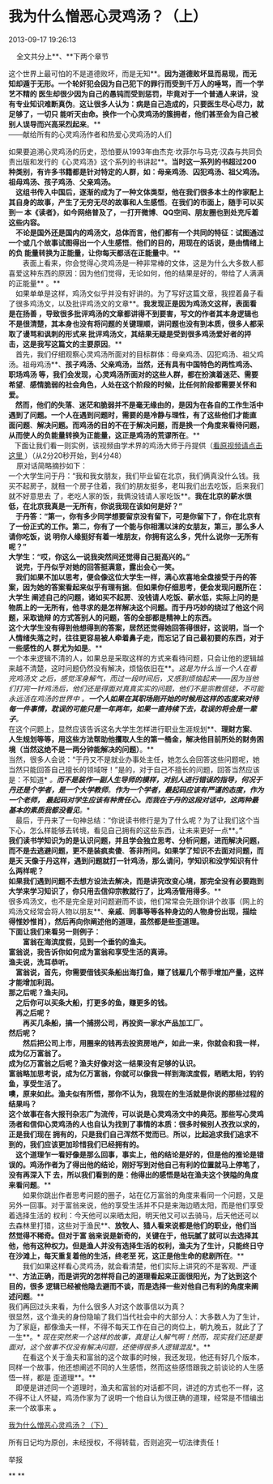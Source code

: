 # **我**为什么憎恶心灵鸡汤？（上）

2013-09-17 19:26:13

    全文共分上**、**下两个章节  
  
这个世界上最可怕的不是道德败坏，而是无知**。**因为道德败坏显而易现，而无知却遁于无形。一个轮奸犯会因为自己犯下的罪行而受到千万人的唾骂，而一个学艺不精的
医生却很少因为自己的愚钝而受到惩罚，毕竟对于一个普通人来讲，没有专业知识难断真伪**。**这让很多人认为：病是自己造成的，只要医生尽心尽力，就足够了，一切只
能听天由命。换作一个心灵鸡汤的簇拥者，他们甚至会为自己被别人误导而兴高采烈起来**。**  
——献给所有的心灵鸡汤作者和热爱心灵鸡汤的人们  
  
如果要追溯心灵鸡汤的历史，恐怕要从1993年由杰克·坎菲尔与马克·汉森与共同负责出版和发行的《心灵鸡汤》这个系列的书讲起**。**当时这一系列的书超过200
种类别，有许多书籍都是针对特定的人群，如：母亲鸡汤**、**囚犯鸡汤、祖父鸡汤。祖母鸡汤、孩子鸡汤**、**父亲鸡汤。  
　这组书传入中国后，逐渐的成为了一种文体类型，他在我们很多本土的作家配上其自身的故事，产生了无穷无尽的故事和人生感悟**。**在我们的市面上，随手可以买到一
本《读者》，如今网络普及了，一打开微博**、**QQ空间、朋友圈也到处充斥着这些内容。  
　不论是国外还是国内的鸡汤文，总体而言，他们都有一个共同的特征：试图通过一个或几个故事试图得出一个人生感悟**。**他们的目的，用现在的话说，是由情绪上的负
能量转换为正能量，让你每天都活在正能量中**。**  
　　表面上看来，你会觉得心灵鸡汤是一种非常棒的文体，这是为什么大多数人都喜爱这种东西的原因：因为他们觉得，无论如何，他的结果是好的，带给了人满满的正能量**
。**  
　如果单单是这样，鸡汤文似乎并没有好讲的。为了写好这篇文章，我捏着鼻子看了很多鸡汤文，以及批评鸡汤文的文章**。**我发现正是因为鸡汤文这样，表面看是在扬善
，导致很多批评鸡汤的文章都讲得不到要害，写文的作者其本身逻辑也不是很清楚，其本身也没有将问题的关键理顺，讲问题也没有到本质，很多人都采取了谩骂和讽刺的形式来
批评鸡汤文，其结果无疑是受到很多鸡汤爱好者的抨击，这是我写这篇文的主要原因**。**  
　首先，我们仔细观察心灵鸡汤所面对的目标群体：母亲鸡汤、囚犯鸡汤、祖父鸡汤。祖母鸡汤**、**孩子鸡汤、父亲鸡汤，当然，还有具有中国特色的两性鸡汤、职场鸡汤
等，我们会发现，心灵鸡汤所面对的这些人群，都在扮演着迷茫、需要希望**、**感情脆弱的社会角色，人处在这个阶段的时候，比任何阶段都需要关怀和爱。  
    然而，他们的失落**、**迷茫和脆弱并不是毫无缘由的，是因为在各自的工作生活中遇到了问题。一个人在遇到问题时，需要的是冷静与理性，有了这些他们才能直
面问题**、**解决问题。而鸡汤的目的不在于解决问题，而是换一个角度来看待问题，从而使人的负能量转换为正能量，这正是鸡汤的荒谬所在**。**  
   下面让我们看一则实例，该视频由学术界的鸡汤大师于丹提供（[看原视频请点击这里
](http://v.youku.com/v_show/id_XNTkyNDE5NjUy.html)）（从2分20秒开始，到4分48）  
    原对话简略摘抄如下：  
一个大学生问于丹：“我和我女朋友，我们毕业留在北京，我们俩真没什么钱。我买不起房子，就租一个房子住着，我们的朋友挺多，老叫我们出去吃饭，后来我们就不好意思去
了，老吃人家的饭，我俩没钱请人家吃饭**。**我在北京的薪水很低，在北京我真是一无所有，你说我现在该如何是好？”  
　于丹答：“第一，你有多少同学想要留京没有留下，可是你留下了，你在北京有了一份正式的工作。第二，你有了一个能与你相濡以沫的女朋友，第三，那么多人请你吃饭，说
明你人缘挺好有着一堆朋友，你拥有这么多，凭什么说你一无所有呢？”  
大学生：“哎，你这么一说我突然间还觉得自己挺高兴的。”  
　说完，于丹似乎对她的回答挺满意，露出会心一笑。  
　我们如果不加以思考，便会像这位大学生一样，满心欢喜地全盘接受于丹的答案，因为她的答案看起来似乎有理有据**。**但如果你仔细思考，便会发现问题所在：大学生
阐述自己的问题，诸如买不起房**、**没钱请人吃饭、薪水低，实际上问的是物质上的一无所有，他寻求的是怎样解决这个问题。而于丹巧妙的绕过了他这个问题，采取诡辩
的方式答别人的问题，答的全部都是精神上的东西。  
这个大学生没有得到他想得到的答案，居然还觉得她回答得很好，这说明，当一个人情绪失落之时，往往更容易被人牵着鼻子走，而忘记了自己最初要的东西，对于一些感性的人
群尤为如是**。**  
一个本来逻辑不清的人，如果总是采取这样的方式来看待问题，只会让他的逻辑越来越不清楚，这时问题仍然没有解决，烦恼依旧在**。**这是为什么当一个人在看完鸡汤文
之后，感觉浑身解气，而过一段时间后，又感到烦恼起来——因为当他们打完一针鸡汤后，他们还是得面对真真实实的问题，他们不是宗教信徒，不可能永远活在鸡汤的世界中*
*。**一个人如果在其职场刚开始的时候用这样的态度来对待每一件事情，耽误的可能只是一年两年，如果一直持续下去，耽误的将会是一辈子**。**  
在这个问题上，显然应该告诉这名大学生怎样进行职业生涯规划**、**理财方案**、**人生规划等等，用这些方法帮助他攫取人生的第一桶金，解决他目前所处的财务困
境（当然这绝不是一两分钟能解决的问题）**。**  
当然，很多人会说：“于丹又不是就业办事处主任，她怎么会回答这些问题呢，她当然只能回答自己擅长的领域呀！”是的，对于自己不擅长的问题，回答当然应该是：不知道*
*。**而不是装作一副人生导师的模样，对别人进行错误的指导，何况于丹还是个学者，是一个大学教师**。**作为一个学者，最起码应该有严谨的态度，作为一个老师，
最起码对学生应该有种责任心。而我在于丹的这段对话中，这两种最基本的素质我都没看见**。**  
　最后，于丹来了一句神总结：“你说读书修行是为了什么呢？为了让我们这个当下心，怎么样能够去转境，看见自己拥有的这些东西，让未来更好一点**。**”  
我们读书学知识为的是认识问题，并且学会独立思考、分析问题，进而解决问题，而不是去逃避问题，更不是装疯卖傻**、**答非所问。如果学了知识不去面对问题，而是天
天像于丹这样，遇到问题就打一针鸡汤，那么请问，学知识和没学知识有什么两样呢？  
如果我们遇到问题不去想方设法去解决，而是讲究改变心境，那完全没有必要跑到大学来学习知识了，你只用去信仰宗教就行了，比鸡汤管用得多**。**  
很多鸡汤文，也不是完全是对问题避而不谈，他们常常会先跟你讲个故事（网上的鸡汤文经常会将人物以朋友**、**亲戚**、**同事等等各种身边的人物身份出现，描绘
得惟妙惟肖），然后再向你阐述他的道理，虽然都是些歪道理。  
下面让我们来看另一则例子：  
　　富翁在海滨度假，见到一个垂钓的渔夫。  
富翁说，我告诉你如何成为富翁和享受生活的真谛。  
渔夫说，洗耳恭听。  
　富翁说，首先，你需要借钱买条船出海打鱼，赚了钱雇几个帮手增加产量，这样才能增加利润。  
那之后呢？渔夫问。  
　之后你可以买条大船，打更多的鱼，赚更多的钱。  
　再之后呢？  
　　再买几条船，搞一个捕捞公司，再投资一家水产品加工厂。  
然后呢？  
　　然后把公司上市，用圈来的钱再去投资房地产，如此一来，你就会和我一样，成为亿万富翁了。  
成为亿万富翁之后呢？渔夫好像对这一结果没有足够的认识。  
富翁略加思考说，成为亿万富翁，你就可以像我一样到海滨度假，晒晒太阳，钓钓鱼，享受生活了。  
噢，原来如此。渔夫似有所悟，那你不认为，我现在的生活就是你说的那些过程的结果吗？  
这个故事在各大报刊杂志广为流传，可以说是心灵鸡汤文中的典范。那些写心灵鸡汤者和信仰心灵鸡汤的人也自认为找到了事情的本质：很多时候别人孜孜以求的，正是我们现在
拥有的，只是我们自己浑然不觉而已**。**所以，比起追求我们追求不到的，我们应该更加珍惜我们已经拥有的。  
　这个道理乍一看好像是那么回事，事实上，他的结论是好的，但是他的推论是错误的。鸡汤作者为了得出他的结论，刚好写到对他自己有利的位置就马上停笔了，没有再深入下
去，所以我们看到的是：他得出的感悟是站在渔夫这个狭隘的角度来看问题**。**  
　　如果你跳出作者思考问题的圈子，站在亿万富翁的角度来看同一个问题，又是另外一回事。对于富翁来说，他的享受生活并不只是来海边晒太阳，而是他们享受着选择生活的
权利：今天他可以来晒太阳，明天他又可以去骑马，后天他还可以去森林里打猎，这些对于渔民**、**放牧人、猎人看来说都是他们的职业，他们当然觉得不稀奇。但对于富
翁来说是新奇的，关键在于，他玩腻了就可以去选择其他，他有这种权力。但是渔人并没有选择生活的权利，渔夫为了生计，只能终日守在沙滩上，每天重复着他的生活，终老至
死，这正是他生命的悲剧所在**。**  
　　我们如果这样看心灵鸡汤，就会看清楚，他们实际上讲究的不是客观、严谨**、**方法正确，而是讲究的怎样将自己的道理看起来正面很阳光，为了达到这个目的，很多
逻辑已经被他隐去避而不谈，而是选择一些对他自己有利的角度来阐述问题**。**  
我们再回过头来看，为什么很多人对这个故事信以为真？  
很显然，这个渔夫的身份隐喻了我们当代社会中的大部分人：大多数人为了生计，为了家庭，都像渔夫一样，不得不每天工作在自己的岗位上，朝九晚五，就此了了一生**。*
*现在突然来一个这样的故事，真是让人解气啊！然而，现实我们还是要面对，这个故事不仅没有解决问题，还使得很多人逻辑混乱**。**  
　　在看这个关于渔夫和富翁的这个故事的时候，我还发现，他还有好几个版本，同样一个故事，他还想阐述不同的人生感悟，然而这些感悟跟我之前谈论的人生感悟一样，都是
歪道理**。**  
　即便是讲述同一个道理时，渔夫和富翁的对话都不同，讲述的方式也不一样，这不得不让人怀疑，鸡汤作家为了说明一个他自认为很正确的道理，经常是不惜编出来一个故事来
**。**  
  
[我为什么憎恶心灵鸡汤？（下） ](http://www.douban.com/note/304367001/)  
  
  
所有日记均为原创，未经授权，不得转载，否则追究一切法律责任！

举报

** **

